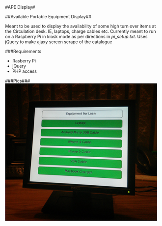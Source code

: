 
#APE Display#

##Available Portable Equipment Display##

Meant to be used to display the availability of some high turn over items at the Circulation desk. IE, laptops, charge cables etc. Currently meant to run on a Raspberry Pi in kiosk mode as per directions in *pi_setup.txt*. Uses jQuery to make ajaxy screen scrape of the catalogue

###Requirements
- Rasberry Pi 
- jQuery
- PHP access

###Pics###
![ape-display all in](images/ape_demo.jpg)